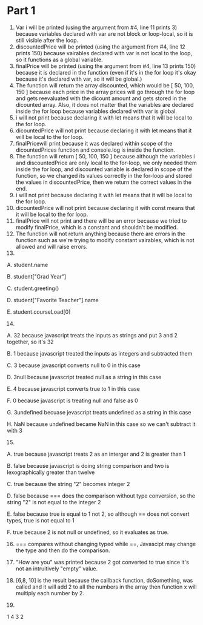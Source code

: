 # Part 1

1. Var i will be printed (using the argument from #4, line 11 prints 3) because variables declared with var are not block or loop-local, so it is still visible after the loop. 
2. discountedPrice will be printed (using the argument from #4, line 12 prints 150) because vairables declared with var is not local to the loop, so it functions as a global variable.
3. finalPrice will be printed (using the argument from #4, line 13 prints 150) because it is declared in the function (even if it's in the for loop it's okay because it's declared with var, so it will be global.)
4. The function will return the array discounted, which would be [ 50, 100, 150 ] because each price in the array prices will go through the for loop and gets reevaluated with the dicount amount and gets stored in the dicounted array. 
Also, it does not matter that the variables are declared inside the for loop because variables declared with var is global.
5. i will not print because declaring it with let means that it will be local to the for loop.
6. dicountedPrice will not print because declaring it with let means that it will be local to the for loop.
7. finalPricewill print because it was declared within scope of the dicountedPrices function and console.log is inside the function.
8. The function will return [ 50, 100, 150 ] because although the variables i and discountedPrice are only local to the for-loop, we only needed them inside the for
loop, and discounted variable is declared in scope of the function, so we changed its values correctly in the for-loop and stored the values in discountedPrice, then
we return the correct values in the end.
9. i will not print because declaring it with let means that it will be local to the for loop.
10. dicountedPrice will not print because declaring it with const means that it will be local to the for loop.
11. finalPrice will not print and there will be an error because we tried to modify finalPrice, which is a constant and shouldn't be modified.
12. The function will not return anything because there are errors in the function such as we're trying to modify constant vairables, which is not allowed and will raise errors.
13.
  A. student.name
  
  B. student["Grad Year"]
  
  C. student.greeting()
  
  D. student["Favorite Teacher"].name
  
  E. student.courseLoad[0]
  
 14.
  A. 32 because javascript treats the inputs as strings and put 3 and 2 together, so it's 32
  
  B. 1 because javascript treated the inputs as integers and subtracted them
  
  C. 3 because javascript converts null to 0 in this case
  
  D. 3null because javascript treated null as a string in this case
  
  E. 4 because javascript converts true to 1 in this case
  
  F. 0 because javascript is treating null and false as 0
  
  G. 3undefined becuase jevascript treats undefined as a string in this case
  
  H. NaN because undefined became NaN in this case so we can't subtract it with 3
 
15. 
  A. true because javascript treats 2 as an interger and 2 is greater than 1
  
  B. false because javascript is doing string comparison and two is lexographically greater than twelve
  
  C. true because the string "2" becomes integer 2
  
  D. false because === does the comparison without type conversion, so the string "2" is not equal to the integer 2
  
  E. false because true is equal to 1 not 2, so although == does not convert types, true is not equal to 1
  
  F. true because 2 is not null or undefined, so it evaluates as true.
  
 16. === compares without changing typed while ==, Javascipt may change the type and then do the comparison.
 
 17. "How are you" was printed because 2 got converted to true since it's not an intruitively "empty" value.
 
 19. [6,8, 10] is the result because the callback function, doSomething, was called and it will add 2 to all the numbers in the array then function x will multiply each number by 2.
 
 21. 
 1
 4
 3
 2
 
 
 
 
 
 
